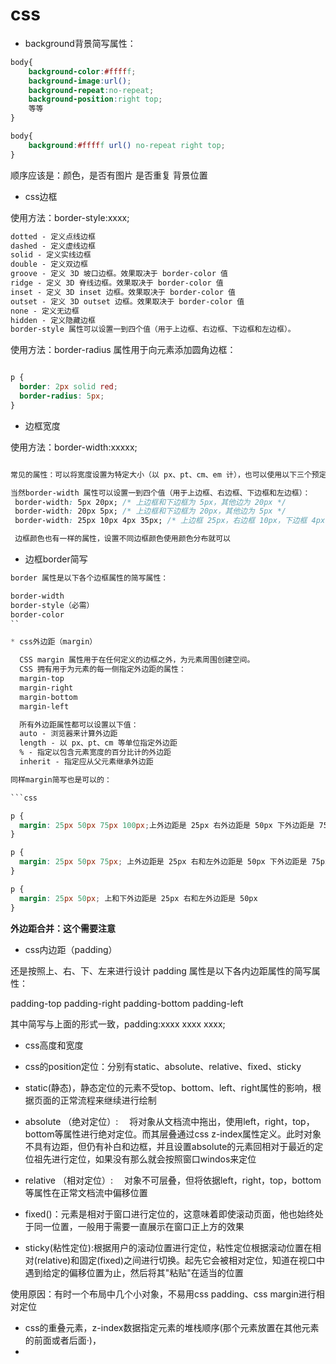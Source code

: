 # css
*  background背景简写属性：

```css
body{
    background-color:#fffff;
    background-image:url();
    background-repeat:no-repeat;
    background-position:right top;
    等等
}

body{
    background:#fffff url() no-repeat right top;
}
```
   顺序应该是：颜色，是否有图片 是否重复 背景位置

*  css边框


  使用方法：border-style:xxxx;


```css
dotted - 定义点线边框
dashed - 定义虚线边框
solid - 定义实线边框
double - 定义双边框
groove - 定义 3D 坡口边框。效果取决于 border-color 值
ridge - 定义 3D 脊线边框。效果取决于 border-color 值
inset - 定义 3D inset 边框。效果取决于 border-color 值
outset - 定义 3D outset 边框。效果取决于 border-color 值
none - 定义无边框
hidden - 定义隐藏边框
border-style 属性可以设置一到四个值（用于上边框、右边框、下边框和左边框）。

```

  使用方法：border-radius 属性用于向元素添加圆角边框：

```css

p {
  border: 2px solid red;
  border-radius: 5px;
}

```

*  边框宽度 


  使用方法：border-width:xxxxx;

```css

常见的属性：可以将宽度设置为特定大小（以 px、pt、cm、em 计），也可以使用以下三个预定义值之一：thin、medium 或 thick

当然border-width 属性可以设置一到四个值（用于上边框、右边框、下边框和左边框）：
 border-width: 5px 20px; /* 上边框和下边框为 5px，其他边为 20px */
 border-width: 20px 5px; /* 上边框和下边框为 20px，其他边为 5px */
 border-width: 25px 10px 4px 35px; /* 上边框 25px，右边框 10px，下边框 4px，左边框 35px */

 边框颜色也有一样的属性，设置不同边框颜色使用颜色分布就可以

```

*  边框border简写

```css
border 属性是以下各个边框属性的简写属性：

border-width
border-style（必需）
border-color
``

* css外边距（margin）

  CSS margin 属性用于在任何定义的边框之外，为元素周围创建空间。
  CSS 拥有用于为元素的每一侧指定外边距的属性：
  margin-top
  margin-right
  margin-bottom
  margin-left

  所有外边距属性都可以设置以下值：
  auto - 浏览器来计算外边距
  length - 以 px、pt、cm 等单位指定外边距
  % - 指定以包含元素宽度的百分比计的外边距
  inherit - 指定应从父元素继承外边距

同样margin简写也是可以的：

```css

p {
  margin: 25px 50px 75px 100px;上外边距是 25px 右外边距是 50px 下外边距是 75px 左外边距是 100px
}

p {
  margin: 25px 50px 75px; 上外边距是 25px 右和左外边距是 50px 下外边距是 75px
}

p {
  margin: 25px 50px; 上和下外边距是 25px 右和左外边距是 50px
}
```
**外边距合并：这个需要注意**


* css内边距（padding）

还是按照上、右、下、左来进行设计
padding 属性是以下各内边距属性的简写属性：

padding-top
padding-right
padding-bottom
padding-left

其中简写与上面的形式一致，padding:xxxx xxxx xxxx;

* css高度和宽度



* css的position定位：分别有static、absolute、relative、fixed、sticky
* static(静态)，静态定位的元素不受top、bottom、left、right属性的影响，根据页面的正常流程来继续进行绘制
* absolute （绝对定位）: 　将对象从文档流中拖出，使用left，right，top，bottom等属性进行绝对定位。而其层叠通过css z-index属性定义。此时对象不具有边距，但仍有补白和边框，并且设置absolute的元素回相对于最近的定位祖先进行定位，如果没有那么就会按照窗口windos来定位
* relative （相对定位）: 　对象不可层叠，但将依据left，right，top，bottom等属性在正常文档流中偏移位置
* fixed()：元素是相对于窗口进行定位的，这意味着即使滚动页面，他也始终处于同一位置，一般用于需要一直展示在窗口正上方的效果
* sticky(粘性定位):根据用户的滚动位置进行定位，粘性定位根据滚动位置在相对(relative)和固定(fixed)之间进行切换。起先它会被相对定位，知道在视口中遇到给定的偏移位置为止，然后将其"粘贴"在适当的位置


使用原因：有时一个布局中几个小对象，不易用css padding、css margin进行相对定位


* css的重叠元素，z-index数据指定元素的堆栈顺序(那个元素放置在其他元素的前面或者后面·)，
* 